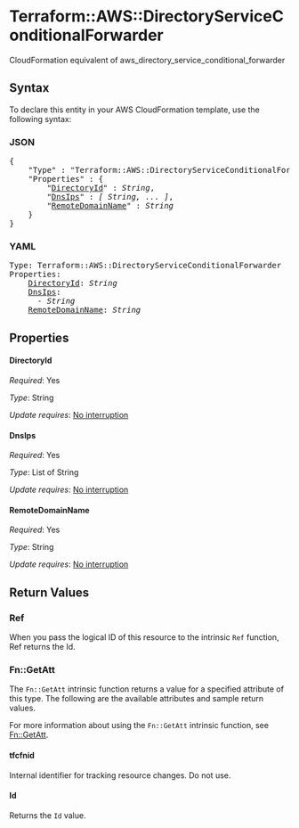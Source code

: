 # Terraform::AWS::DirectoryServiceConditionalForwarder

CloudFormation equivalent of aws_directory_service_conditional_forwarder

## Syntax

To declare this entity in your AWS CloudFormation template, use the following syntax:

### JSON

<pre>
{
    "Type" : "Terraform::AWS::DirectoryServiceConditionalForwarder",
    "Properties" : {
        "<a href="#directoryid" title="DirectoryId">DirectoryId</a>" : <i>String</i>,
        "<a href="#dnsips" title="DnsIps">DnsIps</a>" : <i>[ String, ... ]</i>,
        "<a href="#remotedomainname" title="RemoteDomainName">RemoteDomainName</a>" : <i>String</i>
    }
}
</pre>

### YAML

<pre>
Type: Terraform::AWS::DirectoryServiceConditionalForwarder
Properties:
    <a href="#directoryid" title="DirectoryId">DirectoryId</a>: <i>String</i>
    <a href="#dnsips" title="DnsIps">DnsIps</a>: <i>
      - String</i>
    <a href="#remotedomainname" title="RemoteDomainName">RemoteDomainName</a>: <i>String</i>
</pre>

## Properties

#### DirectoryId

_Required_: Yes

_Type_: String

_Update requires_: [No interruption](https://docs.aws.amazon.com/AWSCloudFormation/latest/UserGuide/using-cfn-updating-stacks-update-behaviors.html#update-no-interrupt)

#### DnsIps

_Required_: Yes

_Type_: List of String

_Update requires_: [No interruption](https://docs.aws.amazon.com/AWSCloudFormation/latest/UserGuide/using-cfn-updating-stacks-update-behaviors.html#update-no-interrupt)

#### RemoteDomainName

_Required_: Yes

_Type_: String

_Update requires_: [No interruption](https://docs.aws.amazon.com/AWSCloudFormation/latest/UserGuide/using-cfn-updating-stacks-update-behaviors.html#update-no-interrupt)

## Return Values

### Ref

When you pass the logical ID of this resource to the intrinsic `Ref` function, Ref returns the Id.

### Fn::GetAtt

The `Fn::GetAtt` intrinsic function returns a value for a specified attribute of this type. The following are the available attributes and sample return values.

For more information about using the `Fn::GetAtt` intrinsic function, see [Fn::GetAtt](https://docs.aws.amazon.com/AWSCloudFormation/latest/UserGuide/intrinsic-function-reference-getatt.html).

#### tfcfnid

Internal identifier for tracking resource changes. Do not use.

#### Id

Returns the <code>Id</code> value.

